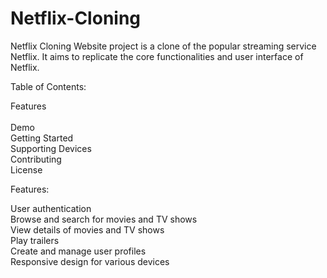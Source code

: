 # Netflix-Cloning
Netflix Cloning Website project is a clone of the popular streaming service Netflix. It aims to replicate the core functionalities and user interface of Netflix.  


Table of Contents:

Features\
<br>
Demo
<br>
Getting Started
<br>
Supporting Devices
<br>
Contributing
<br>
License

Features:

User authentication
<br>
Browse and search for movies and TV shows
<br>
View details of movies and TV shows
<br>
Play trailers
<br>
Create and manage user profiles
<br>
Responsive design for various devices
